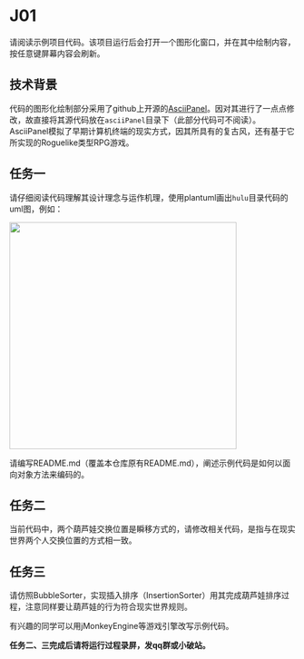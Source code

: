 # J01

请阅读示例项目代码。该项目运行后会打开一个图形化窗口，并在其中绘制内容，按任意键屏幕内容会刷新。

## 技术背景

代码的图形化绘制部分采用了github上开源的[AsciiPanel](https://github.com/trystan/AsciiPanel)。因对其进行了一点点修改，故直接将其源代码放在`asciiPanel`目录下（此部分代码可不阅读）。AsciiPanel模拟了早期计算机终端的现实方式，因其所具有的复古风，还有基于它所实现的Roguelike类型RPG游戏。

## 任务一

请仔细阅读代码理解其设计理念与运作机理，使用plantuml画出`hulu`目录代码的uml图，例如：

<img src="http://www.plantuml.com/plantuml/proxy?cache=no&src=https://raw.githubusercontent.com/jwork-2025/j01/main/uml/hulu-class.puml" width="400">

请编写README.md（覆盖本仓库原有README.md），阐述示例代码是如何以面向对象方法来编码的。

## 任务二

当前代码中，两个葫芦娃交换位置是瞬移方式的，请修改相关代码，是指与在现实世界两个人交换位置的方式相一致。

## 任务三

请仿照BubbleSorter，实现插入排序（InsertionSorter）用其完成葫芦娃排序过程，注意同样要让葫芦娃的行为符合现实世界规则。

有兴趣的同学可以用jMonkeyEngine等游戏引擎改写示例代码。

**任务二、三完成后请将运行过程录屏，发qq群或小破站。**
